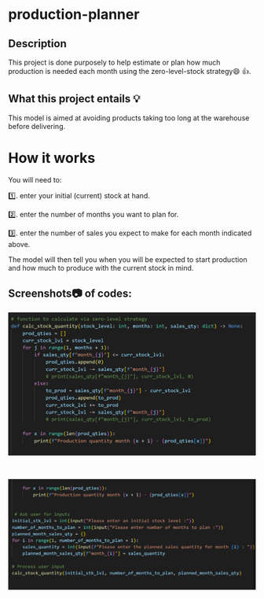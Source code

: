 # production-planner

## Description
This project is done purposely to help estimate or plan how much production is needed each month using the zero-level-stock strategy:smile: :+1:.

## What this project entails :bulb:

This model is aimed at avoiding products taking too long at the warehouse before delivering. 

# How it works

You will need to:
 
 :one:. enter your initial (current) stock at hand.

 :two:. enter the number of months you want to plan for.

 :three:. enter the number of sales you expect to make for each month indicated above.

The model will then tell you when you will be expected to start production and how much to produce with the current stock in mind.

## Screenshots:camera: of codes:

![First production code](./Screenshots/production_code_001.png)

&nbsp;

![Second production code](./Screenshots/production_code_002.png)
